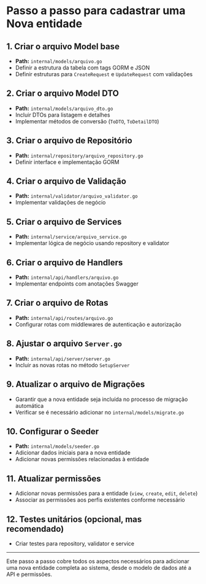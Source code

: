 # Passo a passo para cadastrar uma Nova entidade

## 1. Criar o arquivo Model base

- **Path:** `internal/models/arquivo.go`
- Definir a estrutura da tabela com tags GORM e JSON
- Definir estruturas para `CreateRequest` e `UpdateRequest` com validações

## 2. Criar o arquivo Model DTO

- **Path:** `internal/models/arquivo_dto.go`
- Incluir DTOs para listagem e detalhes
- Implementar métodos de conversão (`ToDTO`, `ToDetailDTO`)

## 3. Criar o arquivo de Repositório

- **Path:** `internal/repository/arquivo_repository.go`
- Definir interface e implementação GORM

## 4. Criar o arquivo de Validação

- **Path:** `internal/validator/arquivo_validator.go`
- Implementar validações de negócio

## 5. Criar o arquivo de Services

- **Path:** `internal/service/arquivo_service.go`
- Implementar lógica de negócio usando repository e validator

## 6. Criar o arquivo de Handlers

- **Path:** `internal/api/handlers/arquivo.go`
- Implementar endpoints com anotações Swagger

## 7. Criar o arquivo de Rotas

- **Path:** `internal/api/routes/arquivo.go`
- Configurar rotas com middlewares de autenticação e autorização

## 8. Ajustar o arquivo `Server.go`

- **Path:** `internal/api/server/server.go`
- Incluir as novas rotas no método `SetupServer`

## 9. Atualizar o arquivo de Migrações

- Garantir que a nova entidade seja incluída no processo de migração automática
- Verificar se é necessário adicionar no `internal/models/migrate.go`

## 10. Configurar o Seeder

- **Path:** `internal/models/seeder.go`
- Adicionar dados iniciais para a nova entidade
- Adicionar novas permissões relacionadas à entidade

## 11. Atualizar permissões

- Adicionar novas permissões para a entidade (`view`, `create`, `edit`, `delete`)
- Associar as permissões aos perfis existentes conforme necessário

## 12. Testes unitários (opcional, mas recomendado)

- Criar testes para repository, validator e service

---

Este passo a passo cobre todos os aspectos necessários para adicionar uma nova entidade completa ao sistema, desde o modelo de dados até a API e permissões.

